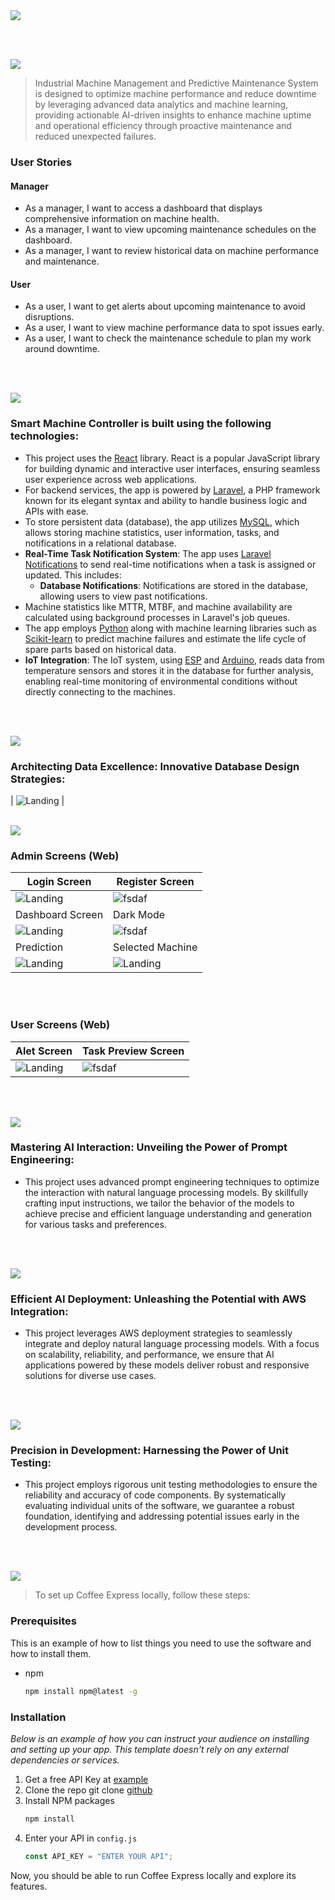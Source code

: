 <img src="./readme/title1.svg"/>

<br><br>

<!-- project philosophy -->
<img src="./readme/title2.svg"/>

> Industrial Machine Management and Predictive Maintenance System is designed to optimize machine performance and reduce downtime by leveraging advanced data analytics and machine learning, providing actionable AI-driven insights to enhance machine uptime and operational efficiency through proactive maintenance and reduced unexpected failures.

### User Stories

#### Manager

- As a manager, I want to access a dashboard that displays comprehensive information on machine health.
- As a manager, I want to view upcoming maintenance schedules on the dashboard.
- As a manager, I want to review historical data on machine performance and maintenance.

#### User

- As a user, I want to get alerts about upcoming maintenance to avoid disruptions.
- As a user, I want to view machine performance data to spot issues early.
- As a user, I want to check the maintenance schedule to plan my work around downtime.

<br><br>

<!-- Tech stack -->
<img src="./readme/title3.svg"/>

### Smart Machine Controller is built using the following technologies:

- This project uses the [React](https://reactjs.org/) library. React is a popular JavaScript library for building dynamic and interactive user interfaces, ensuring seamless user experience across web applications.
- For backend services, the app is powered by [Laravel](https://laravel.com/), a PHP framework known for its elegant syntax and ability to handle business logic and APIs with ease.
- To store persistent data (database), the app utilizes [MySQL](https://www.mysql.com/), which allows storing machine statistics, user information, tasks, and notifications in a relational database.
- **Real-Time Task Notification System**: The app uses [Laravel Notifications](https://laravel.com/docs/9.x/notifications) to send real-time notifications when a task is assigned or updated. This includes:
  - **Database Notifications**: Notifications are stored in the database, allowing users to view past notifications.
- Machine statistics like MTTR, MTBF, and machine availability are calculated using background processes in Laravel's job queues.
- The app employs [Python](https://www.python.org/) along with machine learning libraries such as [Scikit-learn](https://scikit-learn.org/) to predict machine failures and estimate the life cycle of spare parts based on historical data.
- **IoT Integration**: The IoT system, using [ESP](https://www.espressif.com/en/products/socs/esp8266) and [Arduino](https://www.arduino.cc/), reads data from temperature sensors and stores it in the database for further analysis, enabling real-time monitoring of environmental conditions without directly connecting to the machines.

<br><br>

<!-- Database Design -->
<img src="./readme/title5.svg"/>

### Architecting Data Excellence: Innovative Database Design Strategies:

| ![Landing](./readme/assets/database-diagram.png) |
<br><br>

<!-- Implementation -->
<img src="./readme/title6.svg"/>

### Admin Screens (Web)

| Login Screen                                | Register Screen                                  |
| ------------------------------------------- | ------------------------------------------------ |
| ![Landing](./readme/assets/admin-login.png) | ![fsdaf](./readme/assets/admin-register.png)     |
| Dashboard Screen                            | Dark Mode                                        |
| ![Landing](./readme/assets/dashboard.png)   | ![fsdaf](./readme/assets/dark-mode.png)          |
| Prediction                                  | Selected Machine                                 |
| ![Landing](./readme/assets/predicitons.png) | ![Landing](./readme/assets/selected-machine.png) |

<br><br>

### User Screens (Web)

| Alet Screen                                      | Task Preview Screen                             |
| ------------------------------------------------ | ----------------------------------------------- |
| ![Landing](./readme/assets/user-alerts-page.png) | ![fsdaf](./readme/assets/user-task-preview.png) |

<br><br>

<!-- Prompt Engineering -->
<img src="./readme/title7.svg"/>

### Mastering AI Interaction: Unveiling the Power of Prompt Engineering:

- This project uses advanced prompt engineering techniques to optimize the interaction with natural language processing models. By skillfully crafting input instructions, we tailor the behavior of the models to achieve precise and efficient language understanding and generation for various tasks and preferences.

<br><br>

<!-- AWS Deployment -->
<img src="./readme/title8.svg"/>

### Efficient AI Deployment: Unleashing the Potential with AWS Integration:

- This project leverages AWS deployment strategies to seamlessly integrate and deploy natural language processing models. With a focus on scalability, reliability, and performance, we ensure that AI applications powered by these models deliver robust and responsive solutions for diverse use cases.

<br><br>

<!-- Unit Testing -->
<img src="./readme/title9.svg"/>

### Precision in Development: Harnessing the Power of Unit Testing:

- This project employs rigorous unit testing methodologies to ensure the reliability and accuracy of code components. By systematically evaluating individual units of the software, we guarantee a robust foundation, identifying and addressing potential issues early in the development process.

<br><br>

<!-- How to run -->
<img src="./readme/title10.svg"/>

> To set up Coffee Express locally, follow these steps:

### Prerequisites

This is an example of how to list things you need to use the software and how to install them.

- npm
  ```sh
  npm install npm@latest -g
  ```

### Installation

_Below is an example of how you can instruct your audience on installing and setting up your app. This template doesn't rely on any external dependencies or services._

1. Get a free API Key at [example](https://example.com)
2. Clone the repo
   git clone [github](https://github.com/your_username_/Project-Name.git)
3. Install NPM packages
   ```sh
   npm install
   ```
4. Enter your API in `config.js`
   ```js
   const API_KEY = "ENTER YOUR API";
   ```

Now, you should be able to run Coffee Express locally and explore its features.
